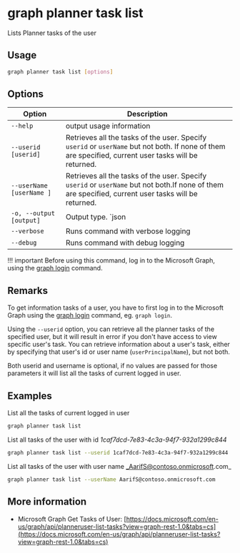 # graph planner task list

Lists Planner tasks of the user

## Usage

```sh
graph planner task list [options]
```

## Options

Option|Description
------|-----------
`--help`|output usage information
`--userid [userid]`| Retrieves all the tasks of the user. Specify `userid` or `userName` but not both. If none of them are specified, current user tasks will be returned.
`--userName  [userName ]`| Retrieves all the tasks of the user. Specify `userid` or `userName` but not both.If none of them are specified, current user tasks will be returned.
`-o, --output [output]`|Output type. `json|text`. Default `text`
`--verbose`|Runs command with verbose logging
`--debug`|Runs command with debug logging

!!! important
    Before using this command, log in to the Microsoft Graph, using the [graph login](../login.md) command.

## Remarks

To get information tasks of a user, you have to first log in to the Microsoft Graph using the [graph login](../login.md) command, eg. `graph login`.

Using the `--userid` option, you can retrieve all the planner tasks of the specified user, but it will result in error if you don't have access to view specific user's task.  You can retrieve information about a user's task, either by specifying that user's id or user name (`userPrincipalName`), but not both.

Both userid and username is optional, if no values are passed for those parameters it will list all the tasks of current logged in user.

## Examples

List all the tasks of current logged in user

```sh
graph planner task list
```

List all tasks of the user with id _1caf7dcd-7e83-4c3a-94f7-932a1299c844_

```sh
graph planner task list --userid 1caf7dcd-7e83-4c3a-94f7-932a1299c844
```

List all tasks of the user with user name _AarifS@contoso.onmicrosoft.com_

```sh
graph planner task list --userName AarifS@contoso.onmicrosoft.com
```

## More information

- Microsoft Graph Get Tasks of User: 
[https://docs.microsoft.com/en-us/graph/api/planneruser-list-tasks?view=graph-rest-1.0&tabs=cs](https://docs.microsoft.com/en-us/graph/api/planneruser-list-tasks?view=graph-rest-1.0&tabs=cs)